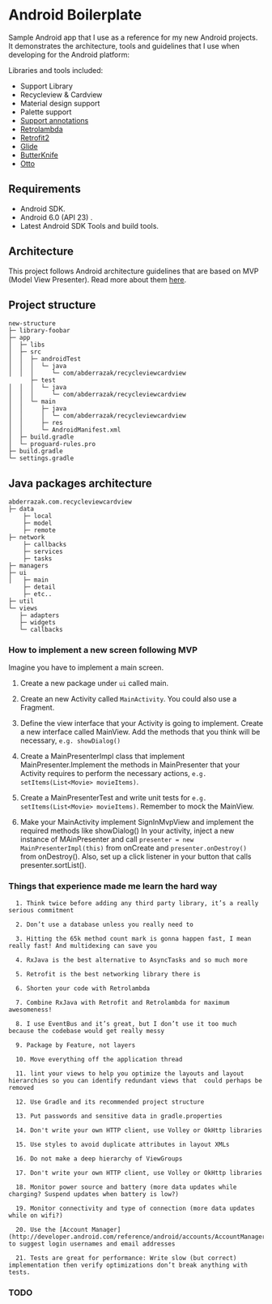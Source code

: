# Android Boilerplate

Sample Android app that I use as a reference for my new Android projects. It demonstrates the architecture, tools and guidelines that I use when developing for the Android platform:

Libraries and tools included:

- Support Library
- Recycleview & Cardview
- Material design support
- Palette support
- [Support annotations](http://tools.android.com/tech-docs/support-annotations)
- [Retrolambda](https://github.com/evant/gradle-retrolambda)
- [Retrofit2](http://square.github.io/retrofit/)
- [Glide](https://github.com/bumptech/glide)
- [ButterKnife](http://jakewharton.github.io/butterknife/)
- [Otto](http://square.github.io/otto/)

## Requirements
- Android SDK.
- Android 6.0 (API 23) .
- Latest Android SDK Tools and build tools.

## Architecture
This project follows Android architecture guidelines that are based on MVP (Model View Presenter). Read more about them [here](http://www.tinmegali.com/en/model-view-presenter-android-part-1/).

## Project structure
```
new-structure
├─ library-foobar
├─ app
│  ├─ libs
│  ├─ src
│  │  ├─ androidTest
│  │  │  └─ java
│  │  │     └─ com/abderrazak/recycleviewcardview
      ├─ test
│  │  │  └─ java
│  │  │     └─ com/abderrazak/recycleviewcardview
│  │  └─ main
│  │     ├─ java
│  │     │  └─ com/abderrazak/recycleviewcardview
│  │     ├─ res
│  │     └─ AndroidManifest.xml
│  ├─ build.gradle
│  └─ proguard-rules.pro
├─ build.gradle
└─ settings.gradle
```
## Java packages architecture

```
abderrazak.com.recycleviewcardview
├─ data
    ├─ local
    ├─ model
    ├─ remote
├─ network
    ├─ callbacks
    ├─ services
    ├─ tasks
├─ managers
├─ ui
│   ├─ main
    ├─ detail
    ├─ etc..
├─ util
└─ views
   ├─ adapters
   ├─ widgets
   └─ callbacks
```
### How to implement a new screen following MVP

Imagine you have to implement a main screen.

1. Create a new package under ```ui``` called main.

2. Create an new Activity called ```MainActivity```. You could also use a Fragment.

3. Define the view interface that your Activity is going to implement. Create a new interface called MainView. Add the methods that you think will be necessary, ```e.g. showDialog()```

4. Create a MainPresenterImpl class that implement MainPresenter.Implement the methods in MainPresenter that your Activity requires to perform the necessary actions, ```e.g. setItems(List<Movie> movieItems)```.

5. Create a MainPresenterTest and write unit tests for ```e.g. setItems(List<Movie> movieItems)```. Remember to mock the MainView.

6. Make your MainActivity implement SignInMvpView and implement the required methods like showDialog()
In your activity, inject a new instance of MAinPresenter and call ``` presenter = new MainPresenterImpl(this) ``` from onCreate and ``` presenter.onDestroy() ``` from onDestroy(). Also, set up a click listener in your button that calls presenter.sortList().

### Things that experience made me learn the hard way

      1. Think twice before adding any third party library, it’s a really serious commitment

      2. Don’t use a database unless you really need to

      3. Hitting the 65k method count mark is gonna happen fast, I mean really fast! And multidexing can save you

      4. RxJava is the best alternative to AsyncTasks and so much more

      5. Retrofit is the best networking library there is

      6. Shorten your code with Retrolambda

      7. Combine RxJava with Retrofit and Retrolambda for maximum awesomeness!

      8. I use EventBus and it’s great, but I don’t use it too much because the codebase would get really messy

      9. Package by Feature, not layers

      10. Move everything off the application thread

      11. lint your views to help you optimize the layouts and layout hierarchies so you can identify redundant views that  could perhaps be removed
      
      12. Use Gradle and its recommended project structure

      13. Put passwords and sensitive data in gradle.properties
      
      14. Don't write your own HTTP client, use Volley or OkHttp libraries
      
      15. Use styles to avoid duplicate attributes in layout XMLs
      
      16. Do not make a deep hierarchy of ViewGroups
      
      17. Don't write your own HTTP client, use Volley or OkHttp libraries
      
      18. Monitor power source and battery (more data updates while charging? Suspend updates when battery is low?)
      
      19. Monitor connectivity and type of connection (more data updates while on wifi?)
      
      20. Use the [Account Manager](http://developer.android.com/reference/android/accounts/AccountManager.html) to suggest login usernames and email addresses
      
      21. Tests are great for performance: Write slow (but correct) implementation then verify optimizations don’t break anything with tests.


### TODO
